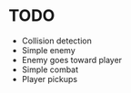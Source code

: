 # TODO
* Collision detection
* Simple enemy
* Enemy goes toward player
* Simple combat
* Player pickups
